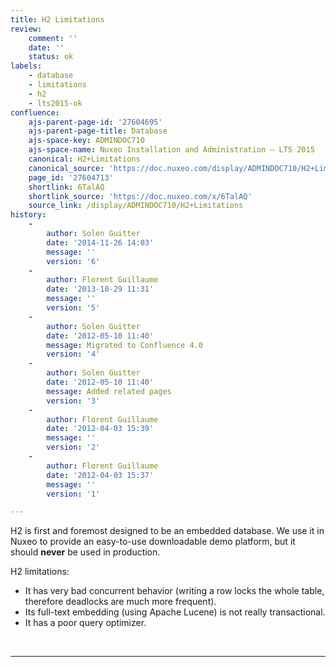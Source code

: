 ```yaml
---
title: H2 Limitations
review:
    comment: ''
    date: ''
    status: ok
labels:
    - database
    - limitations
    - h2
    - lts2015-ok
confluence:
    ajs-parent-page-id: '27604695'
    ajs-parent-page-title: Database
    ajs-space-key: ADMINDOC710
    ajs-space-name: Nuxeo Installation and Administration — LTS 2015
    canonical: H2+Limitations
    canonical_source: 'https://doc.nuxeo.com/display/ADMINDOC710/H2+Limitations'
    page_id: '27604713'
    shortlink: 6TalAQ
    shortlink_source: 'https://doc.nuxeo.com/x/6TalAQ'
    source_link: /display/ADMINDOC710/H2+Limitations
history:
    - 
        author: Solen Guitter
        date: '2014-11-26 14:03'
        message: ''
        version: '6'
    - 
        author: Florent Guillaume
        date: '2013-10-29 11:31'
        message: ''
        version: '5'
    - 
        author: Solen Guitter
        date: '2012-05-10 11:40'
        message: Migrated to Confluence 4.0
        version: '4'
    - 
        author: Solen Guitter
        date: '2012-05-10 11:40'
        message: Added related pages
        version: '3'
    - 
        author: Florent Guillaume
        date: '2012-04-03 15:39'
        message: ''
        version: '2'
    - 
        author: Florent Guillaume
        date: '2012-04-03 15:37'
        message: ''
        version: '1'

---
```

H2 is first and foremost designed to be an embedded database. We use it in Nuxeo to provide an easy-to-use downloadable demo platform, but it should **never** be used in production.

H2 limitations:

*   It has very bad concurrent behavior (writing a row locks the whole table, therefore deadlocks are much more frequent).
*   Its full-text embedding (using Apache Lucene) is not really transactional.
*   It has a poor query optimizer.

&nbsp;

* * *